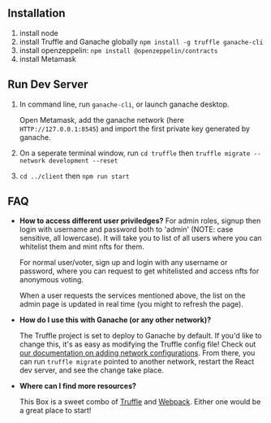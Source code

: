## Installation

1. install node
2. install Truffle and Ganache globally
   `npm install -g truffle ganache-cli`
3. install openzeppelin: `npm install @openzeppelin/contracts`
4. install Metamask

## Run Dev Server

1. In command line, run `ganache-cli`, or launch ganache desktop.

   Open Metamask, add the ganache network (here `HTTP://127.0.0.1:8545`) and import the first private key generated by ganache.

2. On a seperate terminal window, run
   `cd truffle` then `truffle migrate --network development --reset`

3. `cd ../client` then `npm run start`

## FAQ
- **How to access different user priviledges?**
   For admin roles, signup then login with username and password both to 'admin' (NOTE: case sensitive, all lowercase). It will take you to list of all users where you can whitelist them and mint nfts for them.

   For normal user/voter, sign up and login with any username or password, where you can request to get whitelisted and access nfts for anonymous voting. 

   When a user requests the services mentioned above, the list on the admin page is updated in real time (you might to refresh the page). 

- **How do I use this with Ganache (or any other network)?**

  The Truffle project is set to deploy to Ganache by default. If you'd like to change this, it's as easy as modifying the Truffle config file! Check out [our documentation on adding network configurations](https://trufflesuite.com/docs/truffle/reference/configuration/#networks). From there, you can run `truffle migrate` pointed to another network, restart the React dev server, and see the change take place.

- **Where can I find more resources?**

  This Box is a sweet combo of [Truffle](https://trufflesuite.com) and [Webpack](https://webpack.js.org). Either one would be a great place to start!


